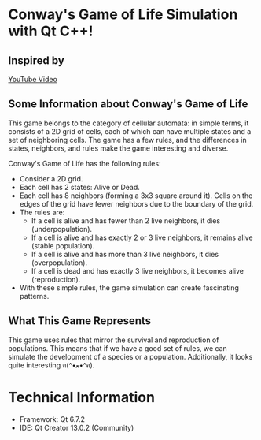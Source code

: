 # Conway's Game of Life Simulation with Qt C++!
## Inspired by
[YouTube Video](https://www.youtube.com/watch?v=FWSR_7kZuYg&t=664s)

## Some Information about Conway's Game of Life
This game belongs to the category of cellular automata: in simple terms, it consists of a 2D grid of cells, each of which can have multiple states and a set of neighboring cells. The game has a few rules, and the differences in states, neighbors, and rules make the game interesting and diverse.

Conway's Game of Life has the following rules:
- Consider a 2D grid.
- Each cell has 2 states: Alive or Dead.
- Each cell has 8 neighbors (forming a 3x3 square around it). Cells on the edges of the grid have fewer neighbors due to the boundary of the grid.
- The rules are:
  - If a cell is alive and has fewer than 2 live neighbors, it dies (underpopulation).
  - If a cell is alive and has exactly 2 or 3 live neighbors, it remains alive (stable population).
  - If a cell is alive and has more than 3 live neighbors, it dies (overpopulation).
  - If a cell is dead and has exactly 3 live neighbors, it becomes alive (reproduction).
- With these simple rules, the game simulation can create fascinating patterns.

## What This Game Represents
This game uses rules that mirror the survival and reproduction of populations. This means that if we have a good set of rules, we can simulate the development of a species or a population. Additionally, it looks quite interesting ฅ(^•ﻌ•^ฅ).

# Technical Information
- Framework: Qt 6.7.2
- IDE: Qt Creator 13.0.2 (Community)
